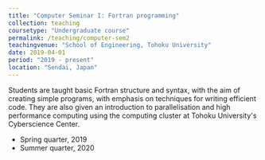 ```yaml
---
title: "Computer Seminar I: Fortran programming"
collection: teaching
coursetype: "Undergraduate course"
permalink: /teaching/computer-sem2
teachingvenue: "School of Engineering, Tohoku University"
date: 2019-04-01
period: "2019 - present"
location: "Sendai, Japan"
---
```


Students are taught basic Fortran structure and syntax, with the aim of creating simple programs, with emphasis on techniques for writing efficient code. They are also given an introduction to parallelisation and high performance computing using the computing cluster at Tohoku University's Cyberscience Center.

* Spring quarter, 2019
* Summer quarter, 2020